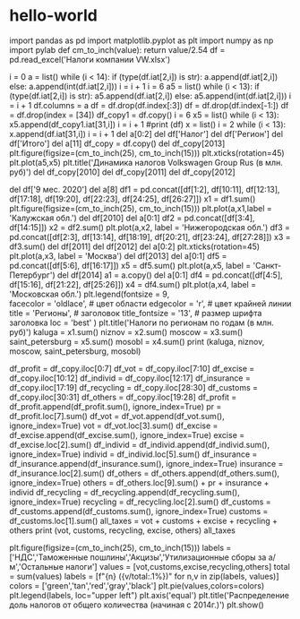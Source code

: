 # hello-world
 import pandas as pd
 import matplotlib.pyplot as plt
 import numpy as np
 import pylab
 def cm_to_inch(value):
    return value/2.54
    df = pd.read_excel('Налоги компании VW.xlsx')

i = 0
a = list()
while (i < 14):
    if (type(df.iat[2,i]) is str):
        a.append(df.iat[2,i])
    else:
        a.append(int(df.iat[2,i]))
    i = i + 1
i = 6
a5 = list()
while (i < 13):
    if (type(df.iat[2,i]) is str):
        a5.append(df.iat[2,i])
    else:
        a5.append(int(df.iat[2,i]))
    i = i + 1
df.columns = a
df = df.drop(df.index[:3])
df = df.drop(df.index[-1:])
df = df.drop(index = [34])
df_copy1 = df.copy()
i = 6
x5 = list()
while (i < 13):
    x5.append(df_copy1.iat[31,i])
    i = i + 1
#print (df)
x = list()
i = 2
while (i < 13):
    x.append(df.iat[31,i])
    i = i + 1
del a[0:2]
del df['Налог']
del df['Регион']
del df['Итого']
del a[11]
df_copy = df.copy()
del df_copy[2013]
plt.figure(figsize=(cm_to_inch(25), cm_to_inch(15)))
plt.xticks(rotation=45)
plt.plot(a5,x5)
plt.title('Динамика налогов Volkswagen Group Rus (в млн. руб)')
del df_copy[2010]
del df_copy[2011]
del df_copy[2012]


del df['9 мес. 2020']
del a[8]
df1 = pd.concat([df[1:2], df[10:11], df[12:13], df[17:18], df[19:20], df[22:23], df[24:25], df[26:27]])
x1 = df1.sum() 
plt.figure(figsize=(cm_to_inch(25), cm_to_inch(15)))
plt.plot(a,x1,label = 'Калужская обл.')
del df[2010]
del a[0:1]
df2 = pd.concat([df[3:4], df[14:15]])
x2 = df2.sum()
plt.plot(a,x2, label = 'Нижегородская обл.')
df3 = pd.concat([df[2:3], df[13:14], df[18:19], df[20:21], df[23:24], df[27:28]])
x3 = df3.sum()
del df[2011]
del df[2012]
del a[0:2]
plt.xticks(rotation=45)
plt.plot(a,x3, label = 'Москва')
del df[2013]
del a[0:1]
df5 = pd.concat([df[5:6], df[16:17]])
x5 = df5.sum()
plt.plot(a,x5, label = 'Санкт-Петербург')
del df[2014]
a1 = a.copy()
del a[0:1]
df4 = pd.concat([df[4:5], df[15:16], df[21:22], df[25:26]]) 
x4 = df4.sum()
plt.plot(a,x4, label = 'Московская обл.')
plt.legend(fontsize = 9,   
           facecolor = 'oldlace',    #  цвет области
           edgecolor = 'r',    #  цвет крайней линии
           title = 'Регионы',    #  заголовок
           title_fontsize = '13',    #  размер шрифта заголовка
           loc = 'best'
         )
plt.title('Налоги по регионам по годам (в млн. руб)')
kaluga = x1.sum()
niznov = x2.sum()
moscow = x3.sum()
saint_petersburg = x5.sum()
mosobl = x4.sum()
print (kaluga, niznov, moscow, saint_petersburg, mosobl)


df_profit = df_copy.iloc[0:7]
df_vot = df_copy.iloc[7:10]
df_excise = df_copy.iloc[10:12]
df_individ = df_copy.iloc[12:17]
df_insurance = df_copy.iloc[17:19]
df_recycling = df_copy.iloc[28:30]
df_customs = df_copy.iloc[30:31]
df_others = df_copy.iloc[19:28]
df_profit = df_profit.append(df_profit.sum(), ignore_index=True)
pr = df_profit.loc[7].sum()
df_vot = df_vot.append(df_vot.sum(), ignore_index=True)
vot = df_vot.loc[3].sum()
df_excise = df_excise.append(df_excise.sum(), ignore_index=True)
excise = df_excise.loc[2].sum()
df_individ = df_individ.append(df_individ.sum(), ignore_index=True)
individ = df_individ.loc[5].sum()
df_insurance = df_insurance.append(df_insurance.sum(), ignore_index=True)
insurance = df_insurance.loc[2].sum()
df_others = df_others.append(df_others.sum(), ignore_index=True)
others = df_others.loc[9].sum() + pr + insurance + individ
df_recycling = df_recycling.append(df_recycling.sum(), ignore_index=True)
recycling = df_recycling.loc[2].sum()
df_customs = df_customs.append(df_customs.sum(), ignore_index=True)
customs = df_customs.loc[1].sum()
all_taxes = vot + customs + excise + recycling + others
print (vot, customs, recycling, excise, others)
all_taxes


plt.figure(figsize=(cm_to_inch(25), cm_to_inch(15)))
labels = ['НДС','Таможенные пошлины','Акцизы','Утилизационные сборы за а/м','Остальные налоги']
values = [vot,customs,excise,recycling,others]
total = sum(values)
labels = [f"{n} ({v/total:.1%})" for n,v in zip(labels, values)]
colors = ['green','tan','red','gray','black']
plt.pie(values,colors=colors)
plt.legend(labels, loc="upper left")
plt.axis('equal')
plt.title('Распределение доль налогов от общего количества (начиная с 2014г.)')
plt.show()
